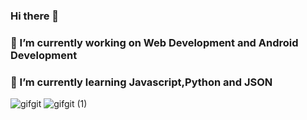 ### Hi there 👋


### 🔭 I’m currently working on Web Development and Android Development
### 🌱 I’m currently learning  Javascript,Python and JSON  
![gifgit](https://user-images.githubusercontent.com/56883498/116334213-757d4400-a7f2-11eb-8151-ab3dec8d888b.gif)
![gifgit (1)](https://user-images.githubusercontent.com/56883498/116334859-8b3f3900-a7f3-11eb-91bb-074dc3f1c9e7.gif)




<!-- 👯 I’m looking to collaborate on 
- 🤔 I’m looking for help with ... Annanya Mentor
- 💬 Ask me about ...anything except confindential thing
- 📫 How to reach me: ...you dont reach me I can hack to your system
- 😄 Pronouns: ...
- ⚡ Fun fact: ...I am watching you right now,CTC only above 20 Lpa required 

-->
